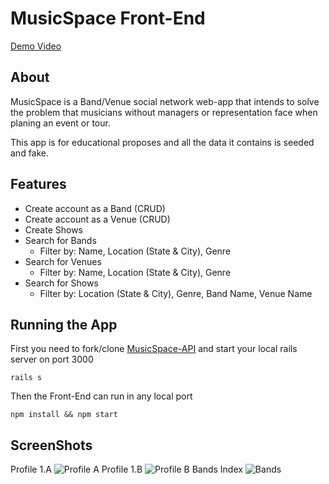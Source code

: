 # MusicSpace Front-End

[Demo Video](https://www.youtube.com/watch?v=jox1A4WOzlU)

## About

MusicSpace is a Band/Venue social network web-app that intends to solve the problem that musicians without managers or representation face when planing an event or tour.

This app is for educational proposes and all the data it contains is seeded and fake.

## Features

* Create account as a Band (CRUD)
* Create account as a Venue (CRUD)
* Create Shows
* Search for Bands
  * Filter by: Name, Location (State & City), Genre
* Search for Venues
  * Filter by: Name, Location (State & City), Genre
* Search for Shows
  * Filter by: Location (State & City), Genre, Band Name, Venue Name

## Running the App

First you need to fork/clone [MusicSpace-API](https://github.com/donkeywaffles/musicSpacebackend) and start your local rails server on port 3000
```
rails s
```

Then the Front-End can run in any local port
```
npm install && npm start
```

## ScreenShots

Profile 1.A
![Profile A](https://i.imgur.com/vPq677L.png)
Profile 1.B
![Profile B](https://i.imgur.com/ZVp0qYi.png)
Bands Index
![Bands](https://i.imgur.com/L3AlDv8.png)
